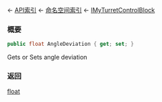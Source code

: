 ← [API索引](Api-Index) ← [命名空间索引](Namespace-Index) ← [IMyTurretControlBlock](SpaceEngineers.Game.ModAPI.Ingame.IMyTurretControlBlock)

### 概要

```csharp
public float AngleDeviation { get; set; }
```

Gets or Sets angle deviation

### 返回

[float](https://docs.microsoft.com/en-us/dotnet/api/System.Single?view=netframework-4.6)

